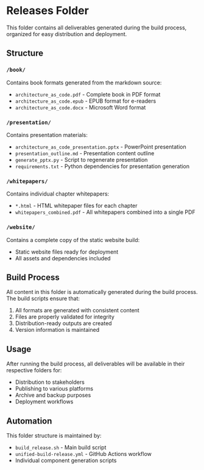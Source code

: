 # Releases Folder
This folder contains all deliverables generated during the build process, organized for easy distribution and deployment.

## Structure

### `/book/`
Contains book formats generated from the markdown source:
- `architecture_as_code.pdf` - Complete book in PDF format
- `architecture_as_code.epub` - EPUB format for e-readers
- `architecture_as_code.docx` - Microsoft Word format

### `/presentation/`
Contains presentation materials:
- `architecture_as_code_presentation.pptx` - PowerPoint presentation
- `presentation_outline.md` - Presentation content outline
- `generate_pptx.py` - Script to regenerate presentation
- `requirements.txt` - Python dependencies for presentation generation

### `/whitepapers/`
Contains individual chapter whitepapers:
- `*.html` - HTML whitepaper files for each chapter
- `whitepapers_combined.pdf` - All whitepapers combined into a single PDF

### `/website/`
Contains a complete copy of the static website build:
- Static website files ready for deployment
- All assets and dependencies included

## Build Process

All content in this folder is automatically generated during the build process. The build scripts ensure that:

1. All formats are generated with consistent content
2. Files are properly validated for integrity
3. Distribution-ready outputs are created
4. Version information is maintained

## Usage

After running the build process, all deliverables will be available in their respective folders for:
- Distribution to stakeholders
- Publishing to various platforms
- Archive and backup purposes
- Deployment workflows

## Automation

This folder structure is maintained by:
- `build_release.sh` - Main build script
- `unified-build-release.yml` - GitHub Actions workflow
- Individual component generation scripts
